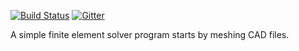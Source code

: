 [![Build Status](https://travis-ci.org/YetAnotherMinion/FEP.svg?branch=master)](https://travis-ci.org/YetAnotherMinion/FEP) [![Gitter](https://badges.gitter.im/Join%20Chat.svg)](https://gitter.im/YetAnotherMinion/FEP?utm_source=badge&utm_medium=badge&utm_campaign=pr-badge)

A simple finite element solver program starts by meshing CAD files.
